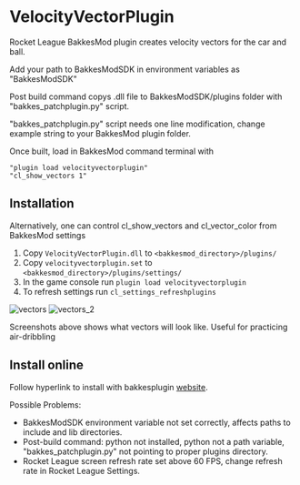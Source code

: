 # VelocityVectorPlugin
Rocket League BakkesMod plugin creates velocity vectors for the car and ball.

Add your path to BakkesModSDK in environment variables as "BakkesModSDK"

Post build command copys .dll file to BakkesModSDK/plugins folder with "bakkes_patchplugin.py" script.

"bakkes_patchplugin.py" script needs one line modification, change example string to your BakkesMod plugin folder.

Once built, load in BakkesMod command terminal with

    "plugin load velocityvectorplugin"
    "cl_show_vectors 1"

## Installation

Alternatively, one can control cl_show_vectors and cl_vector_color from BakkesMod settings

1. Copy `VelocityVectorPlugin.dll` to `<bakkesmod_directory>/plugins/`
2. Copy `velocityvectorplugin.set` to `<bakkesmod_directory>/plugins/settings/`
3. In the game console run `plugin load velocityvectorplugin`
4. To refresh settings run `cl_settings_refreshplugins`

![vectors](https://user-images.githubusercontent.com/37971619/123708127-e5329e00-d838-11eb-94bb-71736140696e.png)
![vectors_2](https://user-images.githubusercontent.com/37971619/123708409-5a9e6e80-d839-11eb-8756-eb86f64a9cc3.png)

Screenshots above shows what vectors will look like. Useful for practicing air-dribbling


## Install online
Follow hyperlink to install with bakkesplugin [website](https://bakkesplugins.com/plugins/view/262). 


Possible Problems:
- BakkesModSDK environment variable not set correctly, affects paths to include and lib directories.
- Post-build command: python not installed, python not a path variable, "bakkes_patchplugin.py" not pointing to proper plugins directory.
- Rocket League screen refresh rate set above 60 FPS, change refresh rate in Rocket League Settings.
